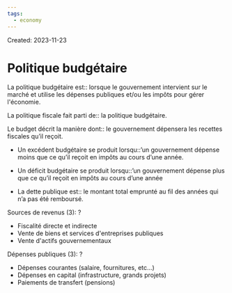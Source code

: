 ```yaml
---
tags:
  - economy
---
```

Created: 2023-11-23

# Politique budgétaire
La politique budgétaire est:: lorsque le gouvernement intervient sur le marché et utilise les dépenses publiques et/ou les impôts pour gérer l'économie.
<!--SR:!2024-03-02,38,170-->

La politique fiscale fait parti de:: la politique budgétaire.
<!--SR:!2024-03-21,54,190-->

Le budget décrit la manière dont:: le gouvernement dépensera les recettes fiscales qu’il reçoit.
<!--SR:!2024-01-29,31,210-->
- Un excédent budgétaire se produit lorsqu::’un gouvernement dépense moins que ce qu’il reçoit en impôts au cours d’une année.
<!--SR:!2024-01-29,38,230-->
- Un déficit budgétaire se produit lorsqu::’un gouvernement dépense plus que ce qu’il reçoit en impôts au cours d’une année
<!--SR:!2024-03-06,57,230-->
- La dette publique est:: le montant total emprunté au fil des années qui n’a pas été remboursé.
<!--SR:!2024-02-01,31,190-->

Sources de revenus (3):
?
- Fiscalité directe et indirecte
- Vente de biens et services d'entreprises publiques
- Vente d'actifs gouvernementaux
<!--SR:!2024-01-28,20,150-->

Dépenses publiques (3):
?
- Dépenses courantes (salaire, fournitures, etc...)
- Dépenses en capital (infrastructure, grands projets)
- Paiements de transfert (pensions)
<!--SR:!2024-02-07,22,190-->